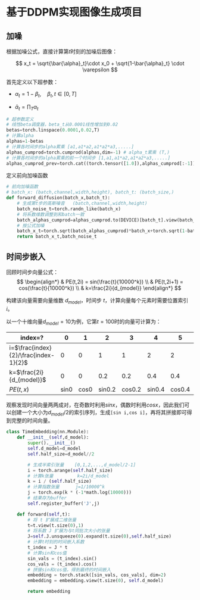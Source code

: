 # 基于DDPM实现图像生成项目

## 加噪

根据加噪公式，直接计算第$t$时刻的加噪后图像：

$$
x_t = \sqrt{\bar{\alpha}_t}\cdot x_0 + \sqrt{1-\bar{\alpha}_t} \cdot \varepsilon
$$

首先定义以下超参数：
- $\alpha_t = 1- \beta_t, \quad \beta_t,t \in [0,T]$

- $\bar{\alpha}_t = \prod_T \alpha_t$

```python
# 超参数定义
# 线性beta调度器，beta_t从0.0001线性增加到0.02
betas=torch.linspace(0.0001,0.02,T)
# 计算alpha
alphas=1-betas
# 计算各时间步的alpha累乘 [a1,a1*a2,a1*a2*a3,.....]
alphas_cumprod=torch.cumprod(alphas,dim=-1) # alpha_t累乘 (T,)    
# 计算各时间步的alpha累乘的前一个时间步 [1,a1,a1*a2,a1*a2*a3,.....]
alphas_cumprod_prev=torch.cat((torch.tensor([1.0]),alphas_cumprod[:-1]),dim=-1)
```
定义前向加噪函数
```python
# 前向加噪函数
# batch_x: (batch,channel,width,height), batch_t: (batch_size,)
def forward_diffusion(batch_x,batch_t): 
    # 生成第t步的高斯噪音   (batch,channel,width,height)
    batch_noise_t=torch.randn_like(batch_x)
    # 将系数维数调整到和batch一致
    batch_alphas_cumprod=alphas_cumprod.to(DEVICE)[batch_t].view(batch_x.size(0),1,1,1) 
    # 按公式加噪
    batch_x_t=torch.sqrt(batch_alphas_cumprod)*batch_x+torch.sqrt(1-batch_alphas_cumprod)*batch_noise_t
    return batch_x_t,batch_noise_t
```

## 时间步嵌入
回顾时间步向量公式：
$$
\begin{align*}
& PE(t,2i) = sin(\frac{t}{10000^k}) \\
& PE(t,2i+1) = cos(\frac{t}{10000^k}) \\
& k=\frac{2i}{d_{model}}
\end{align*}
$$

构建该向量需要向量维数 $d_{model}$，时间步 $t$，计算向量每个元素时需要位置索引 $i$。

以一个十维向量$d_{model}=10$为例，它第$t=100$时的向量可计算为：

|index=?|0|1|2|3|4|5|6|7|8|9|
|---|---|---|---|---|---|---|---|---|---|---|
|i=$\frac{index}{2}/\frac{index-1}{2}$|0|0|1|1|2|2|3|3|4|4|
|k=$\frac{2i}{d_{model}}$|0|0|0.2|0.2|0.4|0.4|0.6|0.6|0.8|0.8|
|$PE(t,x)$|sin0|cos0|sin0.2|cos0.2|sin0.4|cos0.4|sin0.6|cos0.6|sin0.8|co0.8|

观察发现时间向量两两成对，在奇数时利用$sin x$，偶数时利用$cosx$，因此我们可以创建一个大小为$d_{model}/2$的索引序列，生成`[sin i,cos i]`，再将其拼接即可得到完整的时间向量。

```python
class TimeEmbedding(nn.Module):
    def __init__(self,d_model):
        super().__init__()
        self.d_model=d_model
        self.half_size=d_model//2

        # 生成半索引张量    [0,1,2,...,d_model/2-1]
        i = torch.arange(self.half_size)
        # 计算k张量         k=2i/d_model
        k = i / (self.half_size)
        # 计算指数张量      j=1/10000^k
        j = torch.exp(k * (-1*math.log(10000)))
        # 结果存为buffer
        self.register_buffer('J',j)

    def forward(self,t):
        # 将 t 扩展成二维张量
        t=t.view(t.size(0),1)
        # 将系数 J 扩展为与t同批次大小的张量
        J=self.J.unsqueeze(0).expand(t.size(0),self.half_size)
        # 计算t时刻的时间嵌入系数
        t_index = J * t
        # 计算sin和cos值
        sin_vals = (t_index).sin()
        cos_vals = (t_index).cos()
        # 拼接sin和cos值，得到最终的时间嵌入
        embedding = torch.stack([sin_vals, cos_vals], dim=2)
        embedding = embedding.view(t.size(0), self.d_model)

        return embedding
```
